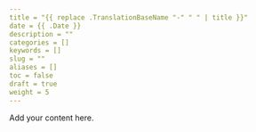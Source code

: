 ```yaml
---
title = "{{ replace .TranslationBaseName "-" " " | title }}"
date = {{ .Date }}
description = ""
categories = []
keywords = []
slug = ""
aliases = []
toc = false
draft = true
weight = 5
---
```


Add your content here.
